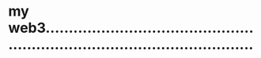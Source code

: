 # my web3..................................................................................................
